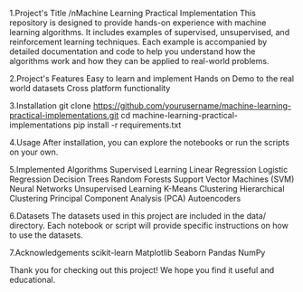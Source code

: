 1.Project's Title 
/nMachine Learning Practical Implementation
This repository is designed to provide hands-on experience with machine learning algorithms. It includes examples of supervised, unsupervised, and reinforcement learning techniques. Each example is accompanied by detailed documentation and code to help you understand how the algorithms work and how they can be applied to real-world problems.

2.Project's Features 
Easy to learn and implement 
Hands on Demo to the real world datasets
Cross platform functionality

3.Installation
git clone https://github.com/yourusername/machine-learning-practical-implementations.git
cd machine-learning-practical-implementations
pip install -r requirements.txt

4.Usage
After installation, you can explore the notebooks or run the scripts on your own.

5.Implemented Algorithms
Supervised Learning
Linear Regression
Logistic Regression
Decision Trees
Random Forests
Support Vector Machines (SVM)
Neural Networks
Unsupervised Learning
K-Means Clustering
Hierarchical Clustering
Principal Component Analysis (PCA)
Autoencoders

6.Datasets
The datasets used in this project are included in the data/ directory. Each notebook or script will provide specific instructions on how to use the datasets.

7.Acknowledgements
scikit-learn
Matplotlib
Seaborn
Pandas
NumPy

Thank you for checking out this project! We hope you find it useful and educational.
